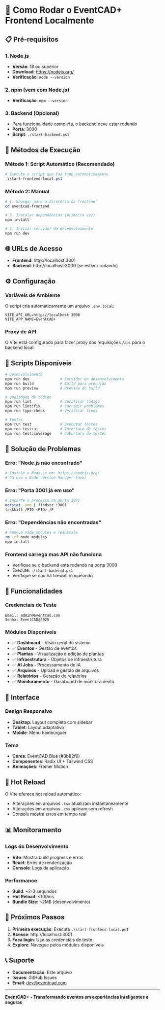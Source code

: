 # 🚀 Como Rodar o EventCAD+ Frontend Localmente

## 📋 Pré-requisitos

### 1. Node.js
- **Versão**: 18 ou superior
- **Download**: https://nodejs.org/
- **Verificação**: `node --version`

### 2. npm (vem com Node.js)
- **Verificação**: `npm --version`

### 3. Backend (Opcional)
- Para funcionalidade completa, o backend deve estar rodando
- **Porta**: 3000
- **Script**: `./start-backend.ps1`

## 🎯 Métodos de Execução

### Método 1: Script Automático (Recomendado)

```powershell
# Execute o script que faz tudo automaticamente
.\start-frontend-local.ps1
```

### Método 2: Manual

```powershell
# 1. Navegar para o diretório do frontend
cd eventcad-frontend

# 2. Instalar dependências (primeira vez)
npm install

# 3. Iniciar servidor de desenvolvimento
npm run dev
```

## 🌐 URLs de Acesso

- **Frontend**: http://localhost:3001
- **Backend**: http://localhost:3000 (se estiver rodando)

## ⚙️ Configuração

### Variáveis de Ambiente
O script cria automaticamente um arquivo `.env.local`:

```env
VITE_API_URL=http://localhost:3000
VITE_APP_NAME=EventCAD+
```

### Proxy de API
O Vite está configurado para fazer proxy das requisições `/api` para o backend local.

## 🔧 Scripts Disponíveis

```bash
# Desenvolvimento
npm run dev              # Servidor de desenvolvimento
npm run build            # Build para produção
npm run preview          # Preview do build

# Qualidade de código
npm run lint             # Verificar código
npm run lint:fix         # Corrigir problemas
npm run type-check       # Verificar tipos

# Testes
npm run test             # Executar testes
npm run test:ui          # Interface de testes
npm run test:coverage    # Cobertura de testes
```

## 🐛 Solução de Problemas

### Erro: "Node.js não encontrado"
```bash
# Instale o Node.js em: https://nodejs.org/
# Ou use o Node Version Manager (nvm)
```

### Erro: "Porta 3001 já em uso"
```bash
# Encerre o processo na porta 3001
netstat -ano | findstr :3001
taskkill /PID <PID> /F
```

### Erro: "Dependências não encontradas"
```bash
# Remova node_modules e reinstale
rm -rf node_modules
npm install
```

### Frontend carrega mas API não funciona
- Verifique se o backend está rodando na porta 3000
- Execute: `./start-backend.ps1`
- Verifique se não há firewall bloqueando

## 📱 Funcionalidades

### Credenciais de Teste
```
Email: admin@eventcad.com
Senha: EventCAD@2025
```

### Módulos Disponíveis
- ✅ **Dashboard** - Visão geral do sistema
- ✅ **Eventos** - Gestão de eventos
- ✅ **Plantas** - Visualização e edição de plantas
- ✅ **Infraestrutura** - Objetos de infraestrutura
- ✅ **AI Jobs** - Processamento de IA
- ✅ **Arquivos** - Upload e gestão de arquivos
- ✅ **Relatórios** - Geração de relatórios
- ✅ **Monitoramento** - Dashboard de monitoramento

## 🎨 Interface

### Design Responsivo
- **Desktop**: Layout completo com sidebar
- **Tablet**: Layout adaptativo
- **Mobile**: Menu hambúrguer

### Tema
- **Cores**: EventCAD Blue (#3b82f6)
- **Componentes**: Radix UI + Tailwind CSS
- **Animações**: Framer Motion

## 🔄 Hot Reload

O Vite oferece hot reload automático:
- Alterações em arquivos `.tsx` atualizam instantaneamente
- Alterações em arquivos `.css` aplicam sem refresh
- Console mostra erros em tempo real

## 📊 Monitoramento

### Logs do Desenvolvimento
- **Vite**: Mostra build progress e erros
- **React**: Erros de renderização
- **Console**: Logs da aplicação

### Performance
- **Build**: ~2-3 segundos
- **Hot Reload**: <100ms
- **Bundle Size**: ~2MB (desenvolvimento)

## 🚀 Próximos Passos

1. **Primeira execução**: Execute `.\start-frontend-local.ps1`
2. **Acesse**: http://localhost:3001
3. **Faça login**: Use as credenciais de teste
4. **Explore**: Navegue pelos módulos disponíveis

## 📞 Suporte

- **Documentação**: Este arquivo
- **Issues**: GitHub Issues
- **Email**: dev@eventcad.com

---

**EventCAD+ - Transformando eventos em experiências inteligentes e seguras** 